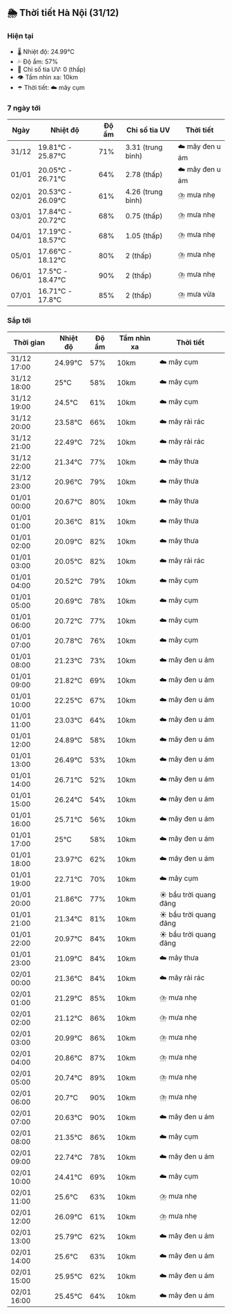 ## 🌦️ Thời tiết Hà Nội (31/12)

### Hiện tại

- 🌡️ Nhiệt độ: 24.99℃
- 💦 Độ ẩm: 57%
- 🌟 Chỉ số tia UV: 0 (thấp)
- 👁️ Tầm nhìn xa: 10km
- ☂️ Thời tiết: ☁️ mây cụm

### 7 ngày tới

| Ngày | Nhiệt độ | Độ ẩm | Chỉ số tia UV | Thời tiết |
| --- | --- | --- | --- | --- |
| 31/12 | 19.81℃ - 25.87℃ | 71% | 3.31 (trung bình) | ☁️ mây đen u ám |
| 01/01 | 20.05℃ - 26.71℃ | 64% | 2.78 (thấp) | ☁️ mây đen u ám |
| 02/01 | 20.53℃ - 26.09℃ | 61% | 4.26 (trung bình) | ⛈️ mưa nhẹ |
| 03/01 | 17.84℃ - 20.72℃ | 68% | 0.75 (thấp) | ⛈️ mưa nhẹ |
| 04/01 | 17.19℃ - 18.57℃ | 68% | 1.05 (thấp) | ⛈️ mưa nhẹ |
| 05/01 | 17.66℃ - 18.12℃ | 80% | 2 (thấp) | ⛈️ mưa nhẹ |
| 06/01 | 17.5℃ - 18.47℃ | 90% | 2 (thấp) | ⛈️ mưa nhẹ |
| 07/01 | 16.71℃ - 17.8℃ | 85% | 2 (thấp) | ⛈️ mưa vừa |

### Sắp tới

| Thời gian | Nhiệt độ | Độ ẩm | Tầm nhìn xa | Thời tiết |
| --- | --- | --- | --- | --- |
| 31/12 17:00 | 24.99℃ | 57% | 10km | ☁️ mây cụm |
| 31/12 18:00 | 25℃ | 58% | 10km | ☁️ mây cụm |
| 31/12 19:00 | 24.5℃ | 61% | 10km | ☁️ mây cụm |
| 31/12 20:00 | 23.58℃ | 66% | 10km | ☁️ mây rải rác |
| 31/12 21:00 | 22.49℃ | 72% | 10km | ☁️ mây rải rác |
| 31/12 22:00 | 21.34℃ | 77% | 10km | ☁️ mây thưa |
| 31/12 23:00 | 20.96℃ | 79% | 10km | ☁️ mây thưa |
| 01/01 00:00 | 20.67℃ | 80% | 10km | ☁️ mây thưa |
| 01/01 01:00 | 20.36℃ | 81% | 10km | ☁️ mây thưa |
| 01/01 02:00 | 20.09℃ | 82% | 10km | ☁️ mây thưa |
| 01/01 03:00 | 20.05℃ | 82% | 10km | ☁️ mây rải rác |
| 01/01 04:00 | 20.52℃ | 79% | 10km | ☁️ mây cụm |
| 01/01 05:00 | 20.69℃ | 78% | 10km | ☁️ mây cụm |
| 01/01 06:00 | 20.72℃ | 77% | 10km | ☁️ mây cụm |
| 01/01 07:00 | 20.78℃ | 76% | 10km | ☁️ mây cụm |
| 01/01 08:00 | 21.23℃ | 73% | 10km | ☁️ mây đen u ám |
| 01/01 09:00 | 21.82℃ | 69% | 10km | ☁️ mây đen u ám |
| 01/01 10:00 | 22.25℃ | 67% | 10km | ☁️ mây đen u ám |
| 01/01 11:00 | 23.03℃ | 64% | 10km | ☁️ mây đen u ám |
| 01/01 12:00 | 24.89℃ | 58% | 10km | ☁️ mây đen u ám |
| 01/01 13:00 | 26.49℃ | 53% | 10km | ☁️ mây đen u ám |
| 01/01 14:00 | 26.71℃ | 52% | 10km | ☁️ mây đen u ám |
| 01/01 15:00 | 26.24℃ | 54% | 10km | ☁️ mây đen u ám |
| 01/01 16:00 | 25.71℃ | 56% | 10km | ☁️ mây đen u ám |
| 01/01 17:00 | 25℃ | 58% | 10km | ☁️ mây đen u ám |
| 01/01 18:00 | 23.97℃ | 62% | 10km | ☁️ mây đen u ám |
| 01/01 19:00 | 22.71℃ | 70% | 10km | ☁️ mây cụm |
| 01/01 20:00 | 21.86℃ | 77% | 10km | ☀️ bầu trời quang đãng |
| 01/01 21:00 | 21.34℃ | 81% | 10km | ☀️ bầu trời quang đãng |
| 01/01 22:00 | 20.97℃ | 84% | 10km | ☀️ bầu trời quang đãng |
| 01/01 23:00 | 21.09℃ | 84% | 10km | ☁️ mây thưa |
| 02/01 00:00 | 21.36℃ | 84% | 10km | ☁️ mây rải rác |
| 02/01 01:00 | 21.29℃ | 85% | 10km | ⛈️ mưa nhẹ |
| 02/01 02:00 | 21.12℃ | 86% | 10km | ⛈️ mưa nhẹ |
| 02/01 03:00 | 20.99℃ | 86% | 10km | ⛈️ mưa nhẹ |
| 02/01 04:00 | 20.86℃ | 87% | 10km | ⛈️ mưa nhẹ |
| 02/01 05:00 | 20.74℃ | 89% | 10km | ⛈️ mưa nhẹ |
| 02/01 06:00 | 20.7℃ | 90% | 10km | ⛈️ mưa nhẹ |
| 02/01 07:00 | 20.63℃ | 90% | 10km | ☁️ mây đen u ám |
| 02/01 08:00 | 21.35℃ | 86% | 10km | ☁️ mây cụm |
| 02/01 09:00 | 22.74℃ | 78% | 10km | ☁️ mây đen u ám |
| 02/01 10:00 | 24.41℃ | 69% | 10km | ☁️ mây cụm |
| 02/01 11:00 | 25.6℃ | 63% | 10km | ⛈️ mưa nhẹ |
| 02/01 12:00 | 26.09℃ | 61% | 10km | ⛈️ mưa nhẹ |
| 02/01 13:00 | 25.79℃ | 62% | 10km | ☁️ mây đen u ám |
| 02/01 14:00 | 25.6℃ | 63% | 10km | ☁️ mây đen u ám |
| 02/01 15:00 | 25.95℃ | 62% | 10km | ☁️ mây đen u ám |
| 02/01 16:00 | 25.45℃ | 64% | 10km | ☁️ mây đen u ám |
